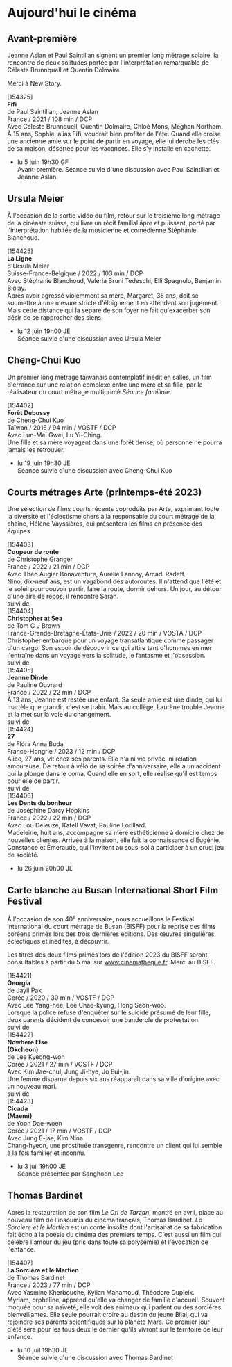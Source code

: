 # Aujourd'hui le cinéma

## Avant-première

Jeanne Aslan et Paul Saintillan signent un premier long métrage solaire, la rencontre de deux solitudes portée par l'interprétation remarquable de Céleste Brunnquell et Quentin Dolmaire.

Merci à New Story.

[154325]  
**Fifi**  
de Paul Saintillan, Jeanne Aslan  
France / 2021 / 108 min / DCP  
Avec Céleste Brunnquell, Quentin Dolmaire, Chloé Mons, Meghan Northam.  
À 15 ans, Sophie, alias Fifi, voudrait bien profiter de l'été. Quand elle croise une ancienne amie sur le point de partir en voyage, elle lui dérobe les clés de sa maison, désertée pour les vacances. Elle s'y installe en cachette.

- lu 5 juin 19h30 GF  
Avant-première. Séance suivie d'une discussion avec Paul Saintillan et Jeanne Aslan

## Ursula Meier

À l'occasion de la sortie vidéo du film, retour sur le troisième long métrage de la cinéaste suisse, qui livre un récit familial âpre et puissant, porté par l'interprétation habitée de la musicienne et comédienne Stéphanie Blanchoud.

[154425]  
**La Ligne**  
d'Ursula Meier  
Suisse-France-Belgique / 2022 / 103 min / DCP  
Avec Stéphanie Blanchoud, Valeria Bruni Tedeschi, Elli Spagnolo, Benjamin Biolay.  
Après avoir agressé violemment sa mère, Margaret, 35 ans, doit se soumettre à une mesure stricte d'éloignement en attendant son jugement. Mais cette distance qui la sépare de son foyer ne fait qu'exacerber son désir de se rapprocher des siens.

- lu 12 juin 19h00 JE  
Séance suivie d'une discussion avec Ursula Meier

## Cheng-Chui Kuo

Un premier long métrage taïwanais contemplatif inédit en salles, un film d'errance sur une relation complexe entre une mère et sa fille, par le réalisateur du court métrage multiprimé _Séance familiale_.

[154402]  
**Forêt Debussy**  
de Cheng-Chui Kuo  
Taïwan / 2016 / 94 min / VOSTF / DCP  
Avec Lun-Mei Gwei, Lu Yi-Ching.  
Une fille et sa mère voyagent dans une forêt dense, où personne ne pourra jamais les retrouver.

- lu 19 juin 19h30 JE  
Séance suivie d'une discussion avec Cheng-Chui Kuo

## Courts métrages Arte (printemps-été 2023)

Une sélection de films courts récents coproduits par Arte, exprimant toute la diversité et l'éclectisme chers à la responsable du court métrage de la chaîne, Hélène Vayssières, qui présentera les films en présence des équipes.

[154403]  
**Coupeur de route**  
de Christophe Granger  
France / 2022 / 21 min / DCP  
Avec Théo Augier Bonaventure, Aurélie Lannoy, Arcadi Radeff.  
Nino, dix-neuf ans, est un vagabond des autoroutes. Il n'attend que l'été et le soleil pour pouvoir partir, faire la route, dormir dehors. Un jour, au détour d'une aire de repos, il rencontre Sarah.  
suivi de  
[154404]  
**Christopher at Sea**  
de Tom C J Brown  
France-Grande-Bretagne-États-Unis / 2022 / 20 min / VOSTA / DCP  
Christopher embarque pour un voyage transatlantique comme passager d'un cargo. Son espoir de découvrir ce qui attire tant d'hommes en mer l'entraîne dans un voyage vers la solitude, le fantasme et l'obsession.  
suivi de  
[154405]  
**Jeanne Dinde**  
de Pauline Ouvrard  
France / 2022 / 22 min / DCP  
À 13 ans, Jeanne est restée une enfant. Sa seule amie est une dinde, qui lui martèle que grandir, c'est se trahir. Mais au collège, Laurène trouble Jeanne et la met sur la voie du changement.  
suivi de  
[154424]  
**27**  
de Flóra Anna Buda  
France-Hongrie / 2023 / 12 min / DCP  
Alice, 27 ans, vit chez ses parents. Elle n'a ni vie privée, ni relation amoureuse. De retour à vélo de sa soirée d'anniversaire, elle a un accident qui la plonge dans le coma. Quand elle en sort, elle réalise qu'il est temps pour elle de partir.  
suivi de  
[154406]  
**Les Dents du bonheur**  
de Joséphine Darcy Hopkins  
France / 2022 / 22 min / DCP  
Avec Lou Deleuze, Katell Vavat, Pauline Lorillard.  
Madeleine, huit ans, accompagne sa mère esthéticienne à domicile chez de nouvelles clientes. Arrivée à la maison, elle fait la connaissance d'Eugénie, Constance et Émeraude, qui l'invitent au sous-sol à participer à un cruel jeu de société.

- lu 26 juin 20h00 JE

## Carte blanche au Busan International Short Film Festival

À l'occasion de son 40<sup>e</sup> anniversaire, nous accueillons le Festival international du court métrage de Busan (BISFF) pour la reprise des films coréens primés lors des trois dernières éditions. Des œuvres singulières, éclectiques et inédites, à découvrir.

Les titres des deux films primés lors de l'édition 2023 du BISFF seront consultables à partir du 5 mai sur www.cinematheque.fr. Merci au BISFF.

[154421]  
**Georgia**  
de Jayil Pak  
Corée / 2020 / 30 min / VOSTF / DCP  
Avec Lee Yang-hee, Lee Chae-kyung, Hong Seon-woo.  
Lorsque la police refuse d'enquêter sur le suicide présumé de leur fille, deux parents décident de concevoir une banderole de protestation.  
suivi de  
[154422]  
**Nowhere Else**  
**(Okcheon)**  
de Lee Kyeong-won  
Corée / 2021 / 27 min / VOSTF / DCP  
Avec Kim Jae-chul, Jung Ji-hye, Jo Eui-jin.  
Une femme disparue depuis six ans réapparaît dans sa ville d'origine avec un nouveau mari.  
suivi de  
[154423]  
**Cicada**  
**(Maemi)**  
de Yoon Dae-woen  
Corée / 2021 / 17 min / VOSTF / DCP  
Avec Jung E-jae, Kim Nina.  
Chang-hyeon, une prostituée transgenre, rencontre un client qui lui semble à la fois familier et inconnu.

- lu 3 juil 19h00 JE  
Séance présentée par Sanghoon Lee

## Thomas Bardinet

Après la restauration de son film _Le Cri de Tarzan_, montré en avril, place au nouveau film de l'insoumis du cinéma français, Thomas Bardinet. _La Sorcière et le Martien_ est un conte insolite dont l'artisanat de sa fabrication fait écho à la poésie du cinéma des premiers temps. C'est aussi un film qui célèbre l'amour du jeu (pris dans toute sa polysémie) et l'évocation de l'enfance.

[154407]  
**La Sorcière et le Martien**  
de Thomas Bardinet  
France / 2023 / 77 min / DCP  
Avec Yasmine Kherbouche, Kylian Mahamoud, Théodore Dupleix.  
Myriam, orpheline, apprend qu'elle va changer de famille d'accueil. Souvent moquée pour sa naïveté, elle voit des animaux qui parlent ou des sorcières bienveillantes. Elle seule pourrait croire au destin du jeune Bilal, qui va rejoindre ses parents scientifiques sur la planète Mars. Ce premier jour d'été sera pour les tous deux le dernier qu'ils vivront sur le territoire de leur enfance.

- lu 10 juil 19h30 JE  
Séance suivie d'une discussion avec Thomas Bardinet


